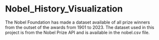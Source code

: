 # Nobel_History_Visualization
The Nobel Foundation has made a dataset available of all prize winners from the outset of the awards from 1901 to 2023. The dataset used in this project is from the Nobel Prize API and is available in the nobel.csv file.
